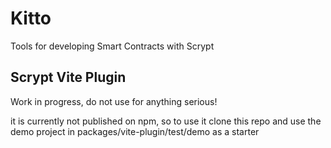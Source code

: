 # Kitto

Tools for developing Smart Contracts with Scrypt

## Scrypt Vite Plugin

Work in progress, do not use for anything serious!

it is currently not published on npm, so to use it clone this repo and use the demo project in packages/vite-plugin/test/demo as a starter

